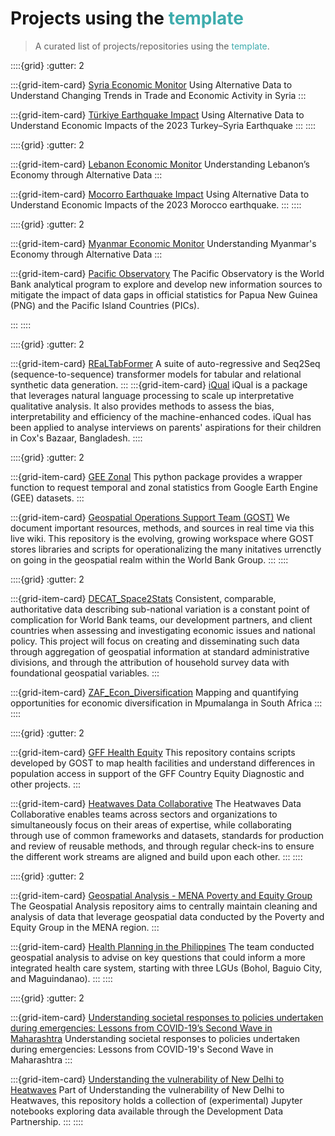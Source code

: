 # Projects using the <span style="color:#3EACAD">template</span>

> A curated list of projects/repositories using the <span style="color:#3EACAD">template</span>.

::::{grid}
:gutter: 2

:::{grid-item-card} [Syria Economic Monitor](https://datapartnership.github.io/syria-economic-monitor)
Using Alternative Data to Understand Changing Trends in Trade and Economic Activity in Syria
:::

:::{grid-item-card} [Türkiye Earthquake Impact](https://datapartnership.github.io/turkiye-earthquake-impact)
Using Alternative Data to Understand Economic Impacts of the 2023 Turkey–Syria Earthquake
:::
::::

::::{grid}
:gutter: 2

:::{grid-item-card} [Lebanon Economic Monitor](https://datapartnership.github.io/lebanon-economic-monitor)
Understanding Lebanon’s Economy through Alternative Data
:::

:::{grid-item-card} [Mocorro Earthquake Impact](https://datapartnership.github.io/morocco-earthquake-impact)
Using Alternative Data to Understand Economic Impacts of the 2023 Morocco earthquake.
:::
::::

::::{grid}
:gutter: 2

:::{grid-item-card} [Myanmar Economic Monitor](https://datapartnership.github.io/myanmar-economic-monitor)
Understanding Myanmar's Economy through Alternative Data
:::

:::{grid-item-card} [Pacific Observatory](https://worldbank.github.io/pacific-observatory)
The Pacific Observatory is the World Bank analytical program to explore and develop new information sources to mitigate the impact of data gaps in official statistics for Papua New Guinea (PNG) and the Pacific Island Countries (PICs).

:::
::::

::::{grid}
:gutter: 2

:::{grid-item-card} [REaLTabFormer](https://worldbank.github.io/REaLTabFormer)
A suite of auto-regressive and Seq2Seq (sequence-to-sequence) transformer models for tabular and relational synthetic data generation.
:::
:::{grid-item-card} [iQual](https://worldbank.github.io/iQmual)
iQual is a package that leverages natural language processing to scale up interpretative qualitative analysis. It also provides methods to assess the bias, interpretability and efficiency of the machine-enhanced codes. iQual has been applied to analyse interviews on parents' aspirations for their children in Cox's Bazaar, Bangladesh.
::::

::::{grid}
:gutter: 2

:::{grid-item-card} [GEE Zonal](https://worldbank.github.io/GEE_Zonal/)
This python package provides a wrapper function to request temporal and zonal statistics from Google Earth Engine (GEE) datasets.
:::

:::{grid-item-card} [Geospatial Operations Support Team (GOST)](https://worldbank.github.io/GOST)
We document important resources, methods, and sources in real time via this live wiki. This repository is the evolving, growing workspace where GOST stores libraries and scripts for operationalizing the many initatives urrenctly on going in the geospatial realm within the World Bank Group.
:::
::::

::::{grid}
:gutter: 2

:::{grid-item-card} [DECAT_Space2Stats](https://worldbank.github.io/DECAT_Space2Stats)
Consistent, comparable, authoritative data describing sub-national variation is a constant point of complication for World Bank teams, our development partners, and client countries when assessing and investigating economic issues and national policy. This project will focus on creating and disseminating such data through aggregation of geospatial information at standard administrative divisions, and through the attribution of household survey data with foundational geospatial variables.
:::

:::{grid-item-card} [ZAF_Econ_Diversification](https://worldbank.github.io/ZAF_Econ_Diversification)
Mapping and quantifying opportunities for economic diversification in Mpumalanga in South Africa
:::
::::

::::{grid}
:gutter: 2

:::{grid-item-card} [GFF Health Equity](https://worldbank.github.io/health-equity-diagnostics)
This repository contains scripts developed by GOST to map health facilities and understand differences in population access in support of the GFF Country Equity Diagnostic and other projects.
:::

:::{grid-item-card} [Heatwaves Data Collaborative](https://datapartnership.org/heatwaves/PH)
The Heatwaves Data Collaborative enables teams across sectors and
organizations to simultaneously focus on their areas of expertise, while
collaborating through use of common frameworks and datasets, standards for
production and review of reusable methods, and through regular check-ins to
ensure the different work streams are aligned and build upon each other.
:::
::::

::::{grid}
:gutter: 2

:::{grid-item-card} [Geospatial Analysis - MENA Poverty and Equity Group](https://worldbank.github.io/mena-pov)
The Geospatial Analysis repository aims to centrally maintain cleaning and analysis of data that leverage geospatial data conducted by the Poverty and Equity Group in the MENA region.
:::

:::{grid-item-card} [Health Planning in the Philippines](https://datapartnership.org/health-planning-in-philippines)
The team conducted geospatial analysis to advise on key questions that could inform a more integrated health care system, starting with three LGUs (Bohol, Baguio City, and Maguindanao).
:::
::::

::::{grid}
:gutter: 2

:::{grid-item-card} [Understanding societal responses to policies undertaken during emergencies: Lessons from COVID-19’s Second Wave in Maharashtra](https://datapartnership.github.io/covid-19-maharashtra)
Understanding societal responses to policies undertaken during emergencies: Lessons from COVID-19's Second Wave in Maharashtra
:::

:::{grid-item-card} [Understanding the vulnerability of New Delhi to Heatwaves](https://datapartnership.org/vulnerability-to-heatwaves-in-india)
Part of Understanding the vulnerability of New Delhi to Heatwaves, this repository holds a collection of (experimental) Jupyter notebooks exploring data available through the Development Data Partnership.
:::
::::
